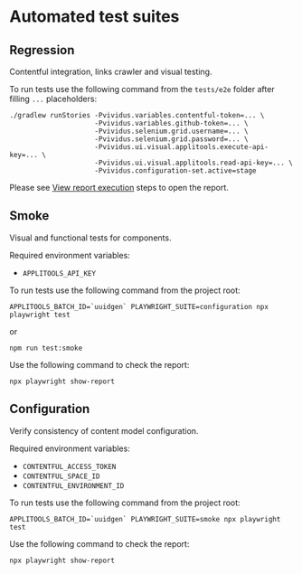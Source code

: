 # Automated test suites

## Regression

Contentful integration, links crawler and visual testing.

To run tests use the following command from the `tests/e2e` folder after filling `...` placeholders:

```
./gradlew runStories -Pvividus.variables.contentful-token=... \
                     -Pvividus.variables.github-token=... \
                     -Pvividus.selenium.grid.username=... \
                     -Pvividus.selenium.grid.password=... \
                     -Pvividus.ui.visual.applitools.execute-api-key=... \
                     -Pvividus.ui.visual.applitools.read-api-key=... \
                     -Pvividus.configuration-set.active=stage
```

Please see [View report execution](https://docs.vividus.dev/vividus/latest/getting-started.html#_view_the_test_execution_report) steps to open the report.

## Smoke

Visual and functional tests for components.

Required environment variables:

* `APPLITOOLS_API_KEY`

To run tests use the following command from the project root:

```
APPLITOOLS_BATCH_ID=`uuidgen` PLAYWRIGHT_SUITE=configuration npx playwright test
```

or 

```
npm run test:smoke
```

Use the following command to check the report:

```
npx playwright show-report
```

## Configuration

Verify consistency of content model configuration.

Required environment variables:

* `CONTENTFUL_ACCESS_TOKEN`
* `CONTENTFUL_SPACE_ID`
* `CONTENTFUL_ENVIRONMENT_ID`

To run tests use the following command from the project root:

```
APPLITOOLS_BATCH_ID=`uuidgen` PLAYWRIGHT_SUITE=smoke npx playwright test
```

Use the following command to check the report:

```
npx playwright show-report
```
